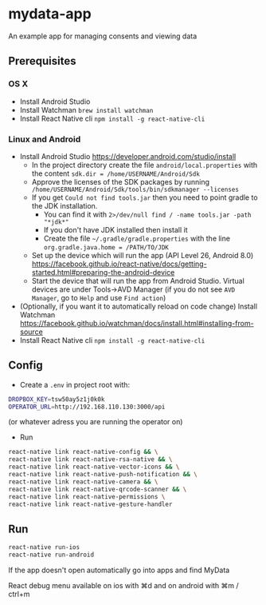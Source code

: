# mydata-app

An example app for managing consents and viewing data

## Prerequisites

### OS X

* Install Android Studio
* Install Watchman `brew install watchman`
* Install React Native cli `npm install -g react-native-cli`

### Linux and Android

* Install Android Studio https://developer.android.com/studio/install
  * In the project directory create the file `android/local.properties` with the content `sdk.dir = /home/USERNAME/Android/Sdk`
  * Approve the licenses of the SDK packages by running ` /home/USERNAME/Android/Sdk/tools/bin/sdkmanager --licenses`
  * If you get `Could not find tools.jar` then you need to point gradle to the JDK installation.
    * You can find it with `2>/dev/null find / -name tools.jar -path "*jdk*"`
    * If you don't have JDK installed then install it
    * Create the file `~/.gradle/gradle.properties` with the line `org.gradle.java.home = /PATH/TO/JDK`
  * Set up the device which will run the app (API Level 26, Android 8.0) https://facebook.github.io/react-native/docs/getting-started.html#preparing-the-android-device
  * Start the device that will run the app from Android Studio. Virtual devices are under Tools->AVD Manager (if you do not see `AVD Manager`, go to `Help` and use `Find action`)
* (Optionally, if you want it to automatically reload on code change) Install Watchman https://facebook.github.io/watchman/docs/install.html#installing-from-source
* Install React Native cli `npm install -g react-native-cli`

## Config

* Create a `.env` in project root with:

```bash
DROPBOX_KEY=tsw50ay5z1j0k0k
OPERATOR_URL=http://192.168.110.130:3000/api
```

(or whatever adress you are running the operator on)

* Run

```bash
react-native link react-native-config && \
react-native link react-native-rsa-native && \
react-native link react-native-vector-icons && \
react-native link react-native-push-notification && \
react-native link react-native-camera && \
react-native link react-native-qrcode-scanner && \
react-native link react-native-permissions \
react-native link react-native-gesture-handler
```

## Run

```bash
react-native run-ios
react-native run-android
```

If the app doesn't open automatically go into apps and find MyData

React debug menu available on ios with ⌘d and on android with ⌘m / ctrl+m
